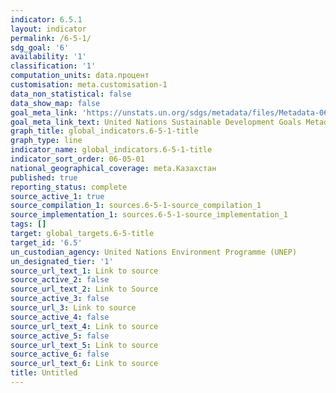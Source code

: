 ```yaml
---
indicator: 6.5.1
layout: indicator
permalink: /6-5-1/
sdg_goal: '6'
availability: '1'
classification: '1'
computation_units: data.процент
customisation: meta.customisation-1
data_non_statistical: false
data_show_map: false
goal_meta_link: 'https://unstats.un.org/sdgs/metadata/files/Metadata-06-05-01.pdf '
goal_meta_link_text: United Nations Sustainable Development Goals Metadata (PDF 410 KB)
graph_title: global_indicators.6-5-1-title
graph_type: line
indicator_name: global_indicators.6-5-1-title
indicator_sort_order: 06-05-01
national_geographical_coverage: meta.Казахстан
published: true
reporting_status: complete
source_active_1: true
source_compilation_1: sources.6-5-1-source_compilation_1
source_implementation_1: sources.6-5-1-source_implementation_1
tags: []
target: global_targets.6-5-title
target_id: '6.5'
un_custodian_agency: United Nations Environment Programme (UNEP)
un_designated_tier: '1'
source_url_text_1: Link to source
source_active_2: false
source_url_text_2: Link to Source
source_active_3: false
source_url_3: Link to source
source_active_4: false
source_url_text_4: Link to source
source_active_5: false
source_url_text_5: Link to source
source_active_6: false
source_url_text_6: Link to source
title: Untitled
---
```

